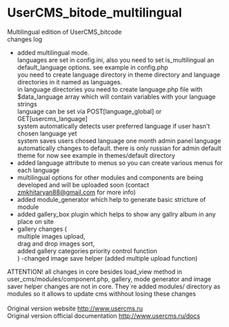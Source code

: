 # UserCMS_bitode_multilingual <br />
Multilingual edition of UserCMS_bitcode <br />
changes log <br />
- added multilingual mode. <br />
	languages are set in config.ini, also you need to set is_multilingual an default_language options. see example in config.php <br />
	you need to create language directory in theme directory and language directories in it named as languages. <br />
	in language directories you need to create language.php file with $data_language array which will contain variables with your language strings <br />
	language can be set via POST[language_global] or GET[usercms_language] <br />
	system automatically detects user preferred language if user hasn't chosen language yet <br />
	system saves users chosed language one month
	admin panel language automatically changes to default. there is only russian for admin default theme for now
	see example in themes/default directory <br />
- added language attribute to menus so you can create various menus for each language <br />
- multilingual options for other modules and components are being developed and will be uploaded soon (contact zmkhitaryan88@gmail.com for more info) <br />
- added module_generator which help to generate basic stricture of module <br />
- added gallery_box plugin which helps to show any gallry album in any place on site <br />
- gallery changes ( <br />
	multiple images upload,  <br />
	drag and drop images sort,  <br />
	added gallery categories priority control function <br />
	)
-changed image save helper (added multiple upload function) <br />

ATTENTION! all changes in core besides load_view method in user_cms/modules/component.php, gallery, mode generator and image saver helper changes are not in core. They`re added modules/ directory as modules so it allows to update cms withhout losing these changes   <br />
<br />
Original version website http://www.usercms.ru <br />
Original version official documentation http://www.usercms.ru/docs <br />
